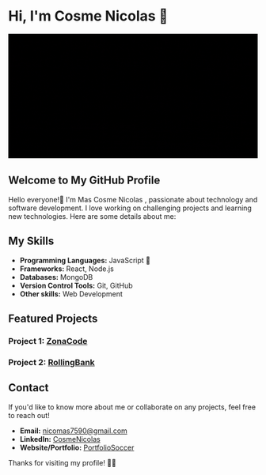 <div>
  <h1>Hi, I'm Cosme Nicolas 👋 </h1>
</div>

<img src="banner-CN.gif">


## Welcome to My GitHub Profile

Hello everyone!👋 I'm Mas Cosme Nicolas , passionate about technology and software development. I love working on challenging projects and learning new technologies. Here are some details about me:

## My Skills

- **Programming Languages:** JavaScript 🤙
- **Frameworks:** React, Node.js
- **Databases:** MongoDB
- **Version Control Tools:** Git, GitHub
- **Other skills:** Web Development

## Featured Projects

### Project 1: [ZonaCode](https://github.com/CosmeNicolas/zona-code)


### Project 2: [RollingBank](https://github.com/CosmeNicolas/rollingbank)


## Contact

If you'd like to know more about me or collaborate on any projects, feel free to reach out!

- **Email:** nicomas7590@gmail.com
- **LinkedIn:** [CosmeNicolas](https://www.linkedin.com/in/cosmenicolas/)
- **Website/Portfolio:** [PortfolioSoccer](https://vercel.com/cosmenicolas/portfolio-soccer-3gus)

Thanks for visiting my profile! 🤙👋
